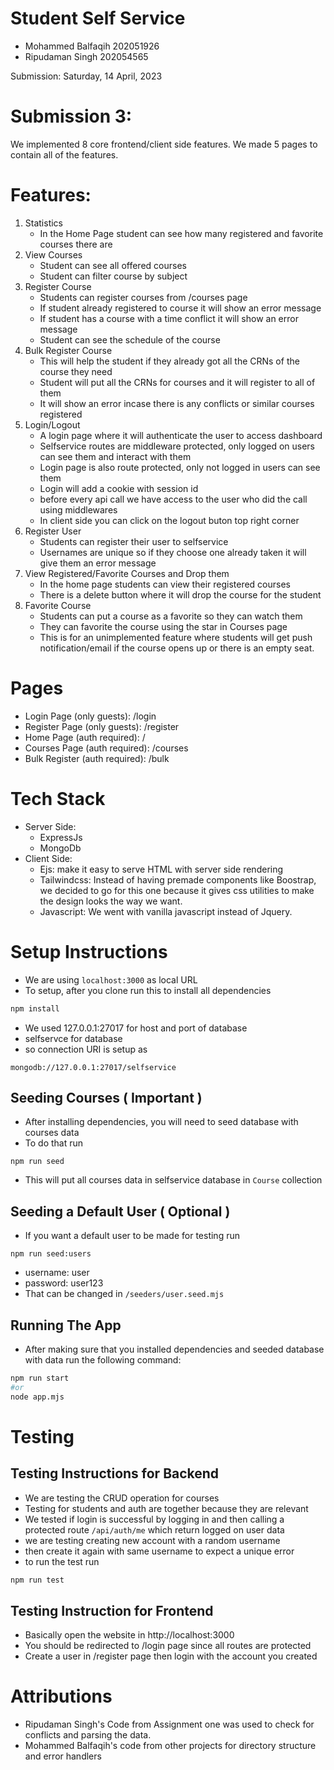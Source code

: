 # Student Self Service

-   Mohammed Balfaqih 202051926
-   Ripudaman Singh 202054565

Submission: Saturday, 14 April, 2023

# Submission 3:

We implemented 8 core frontend/client side features. We made 5 pages to contain all of the features.

# Features:

1. Statistics
    - In the Home Page student can see how many registered and favorite courses there are
2. View Courses
    - Student can see all offered courses
    - Student can filter course by subject
3. Register Course
    - Students can register courses from /courses page
    - If student already registered to course it will show an error message
    - If student has a course with a time conflict it will show an error message
    - Student can see the schedule of the course
4. Bulk Register Course
    - This will help the student if they already got all the CRNs of the course they need
    - Student will put all the CRNs for courses and it will register to all of them
    - It will show an error incase there is any conflicts or similar courses registered
5. Login/Logout
    - A login page where it will authenticate the user to access dashboard
    - Selfservice routes are middleware protected, only logged on users can see them and interact with them
    - Login page is also route protected, only not logged in users can see them
    - Login will add a cookie with session id
    - before every api call we have access to the user who did the call using middlewares
    - In client side you can click on the logout buton top right corner
6. Register User
    - Students can register their user to selfservice
    - Usernames are unique so if they choose one already taken it will give them an error message
7. View Registered/Favorite Courses and Drop them
    - In the home page students can view their registered courses
    - There is a delete button where it will drop the course for the student
8. Favorite Course
    - Students can put a course as a favorite so they can watch them
    - They can favorite the course using the star in Courses page
    - This is for an unimplemented feature where students will get push notification/email if the course opens up or there is an empty seat.

# Pages

-   Login Page (only guests): /login
-   Register Page (only guests): /register
-   Home Page (auth required): /
-   Courses Page (auth required): /courses
-   Bulk Register (auth required): /bulk

# Tech Stack
- Server Side:
  - ExpressJs
  - MongoDb
- Client Side:
  - Ejs: make it easy to serve HTML with server side rendering
  - Tailwindcss: Instead of having premade components like Boostrap, we decided to go for this one because it gives css utilities to make the design looks the way we want.
  - Javascript: We went with vanilla javascript instead of Jquery.


# Setup Instructions

- We are using `localhost:3000` as local URL
- To setup, after you clone run this to install all dependencies
```bash
npm install
```
- We used 127.0.0.1:27017 for host and port of database 
- selfservce for database
- so connection URI is setup as
```
mongodb://127.0.0.1:27017/selfservice
```

## Seeding Courses ( Important )
- After installing dependencies, you will need to seed database with courses data
- To do that run 
```
npm run seed
```
- This will put all courses data in selfservice database in `Course` collection

## Seeding a Default User ( Optional )
- If you want a default user to be made for testing run 
```
npm run seed:users
```
- username: user
- password: user123
- That can be changed in `/seeders/user.seed.mjs`

## Running The App
- After making sure that you installed dependencies and seeded database with data run the following command:
```bash
npm run start
#or
node app.mjs
```

# Testing

## Testing Instructions for Backend
- We are testing the CRUD operation for courses
- Testing for students and auth are together because they are relevant
- We tested if login is successful by logging in and then calling a protected route `/api/auth/me` which return logged on user data
- we are testing creating new account with a random username
- then create it again with same username to expect a unique error
- to run the test run
```bash
npm run test
```

## Testing Instruction for Frontend
- Basically open the website in http://localhost:3000
- You should be redirected to /login page since all routes are protected
- Create a user in /register page then login with the account you created

# Attributions
- Ripudaman Singh's Code from Assignment one was used to check for conflicts and parsing the data.
- Mohammed Balfaqih's code from other projects for directory structure and error handlers
